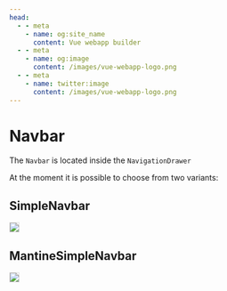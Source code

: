 ```yaml
---
head:
  - - meta
    - name: og:site_name
      content: Vue webapp builder
  - - meta
    - name: og:image
      content: /images/vue-webapp-logo.png
  - - meta
    - name: twitter:image
      content: /images/vue-webapp-logo.png
---
```


# Navbar

The `Navbar` is located inside the `NavigationDrawer`

At the moment it is possible to choose from two variants:

## SimpleNavbar

![](/images/vue-webapp/navbar-simple.png)

## MantineSimpleNavbar

![](/images/vue-webapp/navbar-simple-mantine.png)


<style scoped>
img {
    border: 1px solid #ddd;
}
</style>